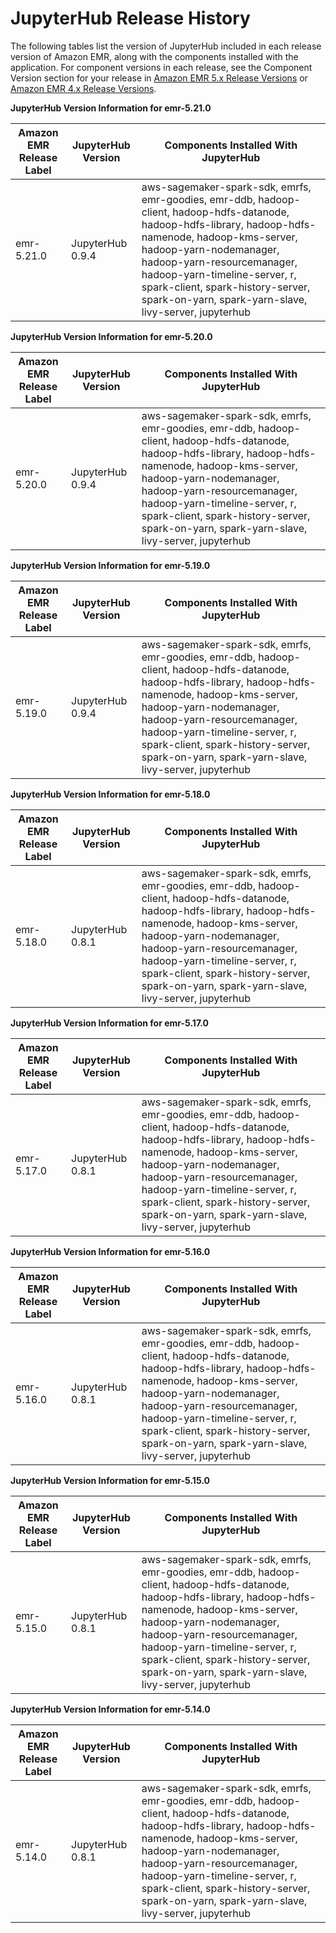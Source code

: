 # JupyterHub Release History<a name="JupyterHub-release-history"></a>

The following tables list the version of JupyterHub included in each release version of Amazon EMR, along with the components installed with the application\. For component versions in each release, see the Component Version section for your release in [Amazon EMR 5\.x Release Versions](emr-release-5x.md) or [Amazon EMR 4\.x Release Versions](emr-release-4x.md)\.


**JupyterHub Version Information for emr\-5\.21\.0**  

| Amazon EMR Release Label | JupyterHub Version | Components Installed With JupyterHub | 
| --- | --- | --- | 
| emr\-5\.21\.0 | JupyterHub 0\.9\.4 | aws\-sagemaker\-spark\-sdk, emrfs, emr\-goodies, emr\-ddb, hadoop\-client, hadoop\-hdfs\-datanode, hadoop\-hdfs\-library, hadoop\-hdfs\-namenode, hadoop\-kms\-server, hadoop\-yarn\-nodemanager, hadoop\-yarn\-resourcemanager, hadoop\-yarn\-timeline\-server, r, spark\-client, spark\-history\-server, spark\-on\-yarn, spark\-yarn\-slave, livy\-server, jupyterhub | 


**JupyterHub Version Information for emr\-5\.20\.0**  

| Amazon EMR Release Label | JupyterHub Version | Components Installed With JupyterHub | 
| --- | --- | --- | 
| emr\-5\.20\.0 | JupyterHub 0\.9\.4 | aws\-sagemaker\-spark\-sdk, emrfs, emr\-goodies, emr\-ddb, hadoop\-client, hadoop\-hdfs\-datanode, hadoop\-hdfs\-library, hadoop\-hdfs\-namenode, hadoop\-kms\-server, hadoop\-yarn\-nodemanager, hadoop\-yarn\-resourcemanager, hadoop\-yarn\-timeline\-server, r, spark\-client, spark\-history\-server, spark\-on\-yarn, spark\-yarn\-slave, livy\-server, jupyterhub | 


**JupyterHub Version Information for emr\-5\.19\.0**  

| Amazon EMR Release Label | JupyterHub Version | Components Installed With JupyterHub | 
| --- | --- | --- | 
| emr\-5\.19\.0 | JupyterHub 0\.9\.4 | aws\-sagemaker\-spark\-sdk, emrfs, emr\-goodies, emr\-ddb, hadoop\-client, hadoop\-hdfs\-datanode, hadoop\-hdfs\-library, hadoop\-hdfs\-namenode, hadoop\-kms\-server, hadoop\-yarn\-nodemanager, hadoop\-yarn\-resourcemanager, hadoop\-yarn\-timeline\-server, r, spark\-client, spark\-history\-server, spark\-on\-yarn, spark\-yarn\-slave, livy\-server, jupyterhub | 


**JupyterHub Version Information for emr\-5\.18\.0**  

| Amazon EMR Release Label | JupyterHub Version | Components Installed With JupyterHub | 
| --- | --- | --- | 
| emr\-5\.18\.0 | JupyterHub 0\.8\.1 | aws\-sagemaker\-spark\-sdk, emrfs, emr\-goodies, emr\-ddb, hadoop\-client, hadoop\-hdfs\-datanode, hadoop\-hdfs\-library, hadoop\-hdfs\-namenode, hadoop\-kms\-server, hadoop\-yarn\-nodemanager, hadoop\-yarn\-resourcemanager, hadoop\-yarn\-timeline\-server, r, spark\-client, spark\-history\-server, spark\-on\-yarn, spark\-yarn\-slave, livy\-server, jupyterhub | 


**JupyterHub Version Information for emr\-5\.17\.0**  

| Amazon EMR Release Label | JupyterHub Version | Components Installed With JupyterHub | 
| --- | --- | --- | 
| emr\-5\.17\.0 | JupyterHub 0\.8\.1 | aws\-sagemaker\-spark\-sdk, emrfs, emr\-goodies, emr\-ddb, hadoop\-client, hadoop\-hdfs\-datanode, hadoop\-hdfs\-library, hadoop\-hdfs\-namenode, hadoop\-kms\-server, hadoop\-yarn\-nodemanager, hadoop\-yarn\-resourcemanager, hadoop\-yarn\-timeline\-server, r, spark\-client, spark\-history\-server, spark\-on\-yarn, spark\-yarn\-slave, livy\-server, jupyterhub | 


**JupyterHub Version Information for emr\-5\.16\.0**  

| Amazon EMR Release Label | JupyterHub Version | Components Installed With JupyterHub | 
| --- | --- | --- | 
| emr\-5\.16\.0 | JupyterHub 0\.8\.1 | aws\-sagemaker\-spark\-sdk, emrfs, emr\-goodies, emr\-ddb, hadoop\-client, hadoop\-hdfs\-datanode, hadoop\-hdfs\-library, hadoop\-hdfs\-namenode, hadoop\-kms\-server, hadoop\-yarn\-nodemanager, hadoop\-yarn\-resourcemanager, hadoop\-yarn\-timeline\-server, r, spark\-client, spark\-history\-server, spark\-on\-yarn, spark\-yarn\-slave, livy\-server, jupyterhub | 


**JupyterHub Version Information for emr\-5\.15\.0**  

| Amazon EMR Release Label | JupyterHub Version | Components Installed With JupyterHub | 
| --- | --- | --- | 
| emr\-5\.15\.0 | JupyterHub 0\.8\.1 | aws\-sagemaker\-spark\-sdk, emrfs, emr\-goodies, emr\-ddb, hadoop\-client, hadoop\-hdfs\-datanode, hadoop\-hdfs\-library, hadoop\-hdfs\-namenode, hadoop\-kms\-server, hadoop\-yarn\-nodemanager, hadoop\-yarn\-resourcemanager, hadoop\-yarn\-timeline\-server, r, spark\-client, spark\-history\-server, spark\-on\-yarn, spark\-yarn\-slave, livy\-server, jupyterhub | 


**JupyterHub Version Information for emr\-5\.14\.0**  

| Amazon EMR Release Label | JupyterHub Version | Components Installed With JupyterHub | 
| --- | --- | --- | 
| emr\-5\.14\.0 | JupyterHub 0\.8\.1 | aws\-sagemaker\-spark\-sdk, emrfs, emr\-goodies, emr\-ddb, hadoop\-client, hadoop\-hdfs\-datanode, hadoop\-hdfs\-library, hadoop\-hdfs\-namenode, hadoop\-kms\-server, hadoop\-yarn\-nodemanager, hadoop\-yarn\-resourcemanager, hadoop\-yarn\-timeline\-server, r, spark\-client, spark\-history\-server, spark\-on\-yarn, spark\-yarn\-slave, livy\-server, jupyterhub | 